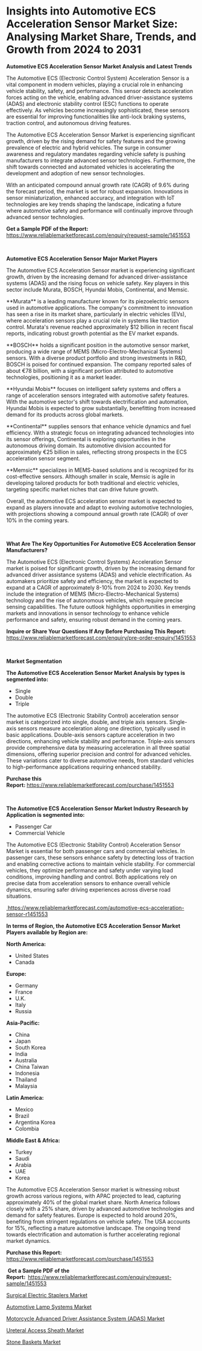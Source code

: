 <p><h1>Insights into Automotive ECS Acceleration Sensor Market Size: Analysing Market Share, Trends, and Growth from 2024 to 2031</h1></p><p><strong>Automotive ECS Acceleration Sensor Market Analysis and Latest Trends</strong></p>
<p><p>The Automotive ECS (Electronic Control System) Acceleration Sensor is a vital component in modern vehicles, playing a crucial role in enhancing vehicle stability, safety, and performance. This sensor detects acceleration forces acting on the vehicle, enabling advanced driver-assistance systems (ADAS) and electronic stability control (ESC) functions to operate effectively. As vehicles become increasingly sophisticated, these sensors are essential for improving functionalities like anti-lock braking systems, traction control, and autonomous driving features.</p><p>The Automotive ECS Acceleration Sensor Market is experiencing significant growth, driven by the rising demand for safety features and the growing prevalence of electric and hybrid vehicles. The surge in consumer awareness and regulatory mandates regarding vehicle safety is pushing manufacturers to integrate advanced sensor technologies. Furthermore, the shift towards connected and automated vehicles is accelerating the development and adoption of new sensor technologies.</p><p>With an anticipated compound annual growth rate (CAGR) of 9.6% during the forecast period, the market is set for robust expansion. Innovations in sensor miniaturization, enhanced accuracy, and integration with IoT technologies are key trends shaping the landscape, indicating a future where automotive safety and performance will continually improve through advanced sensor technologies.</p></p>
<p><strong>Get a Sample PDF of the Report:&nbsp;</strong> <a href="https://www.reliablemarketforecast.com/enquiry/request-sample/1451553?utm_campaign=1169&utm_medium=2&utm_source=Github&utm_content=ia&utm_term=03112024&utm_id=automotive-ecs-acceleration-sensor">https://www.reliablemarketforecast.com/enquiry/request-sample/1451553</a></p>
<p>&nbsp;</p>
<p><strong>Automotive ECS Acceleration Sensor Major Market Players</strong></p>
<p><p>The Automotive ECS Acceleration Sensor market is experiencing significant growth, driven by the increasing demand for advanced driver-assistance systems (ADAS) and the rising focus on vehicle safety. Key players in this sector include Murata, BOSCH, Hyundai Mobis, Continental, and Memsic.</p><p>**Murata** is a leading manufacturer known for its piezoelectric sensors used in automotive applications. The company's commitment to innovation has seen a rise in its market share, particularly in electric vehicles (EVs), where acceleration sensors play a crucial role in systems like traction control. Murata's revenue reached approximately $12 billion in recent fiscal reports, indicating robust growth potential as the EV market expands.</p><p>**BOSCH** holds a significant position in the automotive sensor market, producing a wide range of MEMS (Micro-Electro-Mechanical Systems) sensors. With a diverse product portfolio and strong investments in R&D, BOSCH is poised for continued expansion. The company reported sales of about €78 billion, with a significant portion attributed to automotive technologies, positioning it as a market leader.</p><p>**Hyundai Mobis** focuses on intelligent safety systems and offers a range of acceleration sensors integrated with automotive safety features. With the automotive sector's shift towards electrification and automation, Hyundai Mobis is expected to grow substantially, benefitting from increased demand for its products across global markets.</p><p>**Continental** supplies sensors that enhance vehicle dynamics and fuel efficiency. With a strategic focus on integrating advanced technologies into its sensor offerings, Continental is exploring opportunities in the autonomous driving domain. Its automotive division accounted for approximately €25 billion in sales, reflecting strong prospects in the ECS acceleration sensor segment.</p><p>**Memsic** specializes in MEMS-based solutions and is recognized for its cost-effective sensors. Although smaller in scale, Memsic is agile in developing tailored products for both traditional and electric vehicles, targeting specific market niches that can drive future growth.</p><p>Overall, the automotive ECS acceleration sensor market is expected to expand as players innovate and adapt to evolving automotive technologies, with projections showing a compound annual growth rate (CAGR) of over 10% in the coming years.</p></p>
<p>&nbsp;</p>
<p><strong>What Are The Key Opportunities For Automotive ECS Acceleration Sensor Manufacturers?</strong></p>
<p><p>The Automotive ECS (Electronic Control Systems) Acceleration Sensor market is poised for significant growth, driven by the increasing demand for advanced driver assistance systems (ADAS) and vehicle electrification. As automakers prioritize safety and efficiency, the market is expected to expand at a CAGR of approximately 8-10% from 2024 to 2030. Key trends include the integration of MEMS (Micro-Electro-Mechanical Systems) technology and the rise of autonomous vehicles, which require precise sensing capabilities. The future outlook highlights opportunities in emerging markets and innovations in sensor technology to enhance vehicle performance and safety, ensuring robust demand in the coming years.</p></p>
<p><strong>Inquire or Share Your Questions If Any Before Purchasing This Report:</strong> <a href="https://www.reliablemarketforecast.com/enquiry/pre-order-enquiry/1451553?utm_campaign=1169&utm_medium=2&utm_source=Github&utm_content=ia&utm_term=03112024&utm_id=automotive-ecs-acceleration-sensor">https://www.reliablemarketforecast.com/enquiry/pre-order-enquiry/1451553</a></p>
<p>&nbsp;</p>
<p><strong>Market Segmentation</strong></p>
<p><strong>The Automotive ECS Acceleration Sensor Market Analysis by types is segmented into:</strong></p>
<p><ul><li>Single</li><li>Double</li><li>Triple</li></ul></p>
<p><p>The automotive ECS (Electronic Stability Control) acceleration sensor market is categorized into single, double, and triple axis sensors. Single-axis sensors measure acceleration along one direction, typically used in basic applications. Double-axis sensors capture acceleration in two directions, enhancing vehicle stability and performance. Triple-axis sensors provide comprehensive data by measuring acceleration in all three spatial dimensions, offering superior precision and control for advanced vehicles. These variations cater to diverse automotive needs, from standard vehicles to high-performance applications requiring enhanced stability.</p></p>
<p><strong>Purchase this Report:&nbsp;</strong><a href="https://www.reliablemarketforecast.com/purchase/1451553?utm_campaign=1169&utm_medium=2&utm_source=Github&utm_content=ia&utm_term=03112024&utm_id=automotive-ecs-acceleration-sensor">https://www.reliablemarketforecast.com/purchase/1451553</a></p>
<p>&nbsp;</p>
<p><strong>The Automotive ECS Acceleration Sensor Market Industry Research by Application is segmented into:</strong></p>
<p><ul><li>Passenger Car</li><li>Commercial Vehicle</li></ul></p>
<p><p>The Automotive ECS (Electronic Stability Control) Acceleration Sensor Market is essential for both passenger cars and commercial vehicles. In passenger cars, these sensors enhance safety by detecting loss of traction and enabling corrective actions to maintain vehicle stability. For commercial vehicles, they optimize performance and safety under varying load conditions, improving handling and control. Both applications rely on precise data from acceleration sensors to enhance overall vehicle dynamics, ensuring safer driving experiences across diverse road situations.</p></p>
<p><a href="https://www.reliablemarketforecast.com/automotive-ecs-acceleration-sensor-r1451553?utm_campaign=1169&utm_medium=2&utm_source=Github&utm_content=ia&utm_term=03112024&utm_id=automotive-ecs-acceleration-sensor">&nbsp;https://www.reliablemarketforecast.com/automotive-ecs-acceleration-sensor-r1451553</a></p>
<p><strong>In terms of Region, the Automotive ECS Acceleration Sensor Market Players available by Region are:</strong></p>
<p>
    <p> <strong> North America: </strong>
        <ul>
            <li>United States</li>
            <li>Canada</li>
        </ul>
        </p> 
    <p> <strong> Europe: </strong>
        <ul>
            <li>Germany</li>
            <li>France</li>
            <li>U.K.</li>
            <li>Italy</li>
            <li>Russia</li>
        </ul>
        </p> 
    <p> <strong> Asia-Pacific: </strong>
        <ul>
            <li>China</li>
            <li>Japan</li>
            <li>South Korea</li>
            <li>India</li>
            <li>Australia</li>
            <li>China Taiwan</li>
            <li>Indonesia</li>
            <li>Thailand</li>
            <li>Malaysia</li>
        </ul>
        </p> 
    <p> <strong> Latin America: </strong>
        <ul>
            <li>Mexico</li>
            <li>Brazil</li>
            <li>Argentina Korea</li>
            <li>Colombia</li>
        </ul>
        </p> 
    <p> <strong> Middle East & Africa: </strong>
        <ul>
            <li>Turkey</li>
            <li>Saudi</li>
            <li>Arabia</li>
            <li>UAE</li>
            <li>Korea</li>
        </ul>
    </p>
    </p>
<p><p>The Automotive ECS Acceleration Sensor market is witnessing robust growth across various regions, with APAC projected to lead, capturing approximately 40% of the global market share. North America follows closely with a 25% share, driven by advanced automotive technologies and demand for safety features. Europe is expected to hold around 20%, benefiting from stringent regulations on vehicle safety. The USA accounts for 15%, reflecting a mature automotive landscape. The ongoing trend towards electrification and automation is further accelerating regional market dynamics.</p></p>
<p><strong>Purchase this Report: </strong><a href="https://www.reliablemarketforecast.com/purchase/1451553?utm_campaign=1169&utm_medium=2&utm_source=Github&utm_content=ia&utm_term=03112024&utm_id=automotive-ecs-acceleration-sensor">https://www.reliablemarketforecast.com/purchase/1451553</a></p>
<p>&nbsp;<strong>Get a Sample PDF of the Report:&nbsp;&nbsp;</strong><a href="https://www.reliablemarketforecast.com/enquiry/request-sample/1451553?utm_campaign=1169&utm_medium=2&utm_source=Github&utm_content=ia&utm_term=03112024&utm_id=automotive-ecs-acceleration-sensor">https://www.reliablemarketforecast.com/enquiry/request-sample/1451553</a></p>
<p><strong></strong></p>
<p><p><a href="https://www.linkedin.com/pulse/surgical-electric-staplers-market-refracting-trends-consumer-d6tlf?utm_campaign=1169&utm_medium=2&utm_source=Github&utm_content=ia&utm_term=03112024&utm_id=automotive-ecs-acceleration-sensor">Surgical Electric Staplers Market</a></p><p><a href="https://github.com/connornew3y/Market-Research-Report-List-1/blob/main/automotive-lamp-systems-market.md?utm_campaign=1169&utm_medium=2&utm_source=Github&utm_content=ia&utm_term=03112024&utm_id=automotive-ecs-acceleration-sensor">Automotive Lamp Systems Market</a></p><p><a href="https://www.linkedin.com/pulse/regulatory-landscape-its-influence-global-motorcycle-advanced-lykwe?utm_campaign=1169&utm_medium=2&utm_source=Github&utm_content=ia&utm_term=03112024&utm_id=automotive-ecs-acceleration-sensor">Motorcycle Advanced Driver Assistance System (ADAS) Market</a></p><p><a href="https://issuu.com/reportprime-2/docs/ureteral-access-sheath-market-size-_2eb92ec61ccfe3?utm_campaign=1169&utm_medium=2&utm_source=Github&utm_content=ia&utm_term=03112024&utm_id=automotive-ecs-acceleration-sensor">Ureteral Access Sheath Market</a></p><p><a href="https://issuu.com/reportprime-2/docs/stone-baskets-market-size-2030.pptx_5c086f1563ec92?utm_campaign=1169&utm_medium=2&utm_source=Github&utm_content=ia&utm_term=03112024&utm_id=automotive-ecs-acceleration-sensor">Stone Baskets Market</a></p></p>